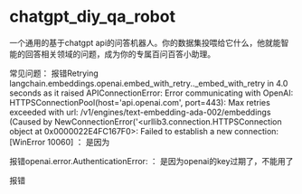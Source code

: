 # chatgpt_diy_qa_robot
一个通用的基于chatgpt api的问答机器人。你的数据集投喂给它什么，他就能智能的回答相关领域的问题，成为你的专属百问百答小助理。

常见问题：
报错Retrying langchain.embeddings.openai.embed_with_retry.<locals>._embed_with_retry in 4.0 seconds as it raised APIConnectionError: Error communicating with OpenAI: HTTPSConnectionPool(host='api.openai.com', port=443): Max retries exceeded with url: /v1/engines/text-embedding-ada-002/embeddings (Caused by NewConnectionError('<urllib3.connection.HTTPSConnection object at 0x0000022E4FC167F0>: Failed to establish a new connection: [WinError 10060] ：
是因为


报错openai.error.AuthenticationError: <empty message>：
是因为openai的key过期了，不能用了

报错